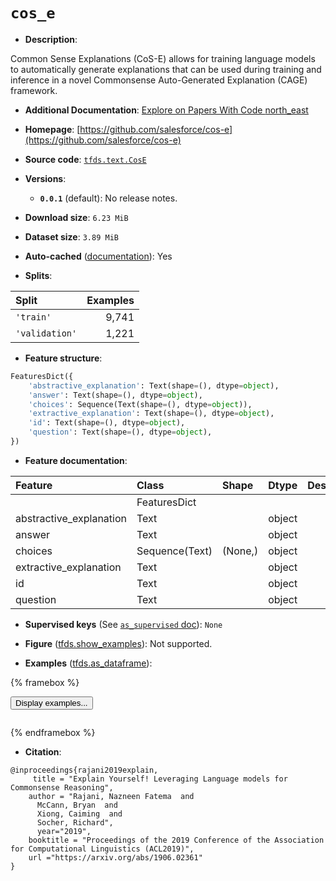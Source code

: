 <div itemscope itemtype="http://schema.org/Dataset">
  <div itemscope itemprop="includedInDataCatalog" itemtype="http://schema.org/DataCatalog">
    <meta itemprop="name" content="TensorFlow Datasets" />
  </div>
  <meta itemprop="name" content="cos_e" />
  <meta itemprop="description" content="Common Sense Explanations (CoS-E) allows for training language models to&#10;automatically generate explanations that can be used during training and&#10;inference in a novel Commonsense Auto-Generated Explanation (CAGE) framework.&#10;&#10;To use this dataset:&#10;&#10;```python&#10;import tensorflow_datasets as tfds&#10;&#10;ds = tfds.load(&#x27;cos_e&#x27;, split=&#x27;train&#x27;)&#10;for ex in ds.take(4):&#10;  print(ex)&#10;```&#10;&#10;See [the guide](https://www.tensorflow.org/datasets/overview) for more&#10;informations on [tensorflow_datasets](https://www.tensorflow.org/datasets).&#10;&#10;" />
  <meta itemprop="url" content="https://www.tensorflow.org/datasets/catalog/cos_e" />
  <meta itemprop="sameAs" content="https://github.com/salesforce/cos-e" />
  <meta itemprop="citation" content="@inproceedings{rajani2019explain,&#10;     title = &quot;Explain Yourself! Leveraging Language models for Commonsense Reasoning&quot;,&#10;    author = &quot;Rajani, Nazneen Fatema  and&#10;      McCann, Bryan  and&#10;      Xiong, Caiming  and&#10;      Socher, Richard&quot;,&#10;      year=&quot;2019&quot;,&#10;    booktitle = &quot;Proceedings of the 2019 Conference of the Association for Computational Linguistics (ACL2019)&quot;,&#10;    url =&quot;https://arxiv.org/abs/1906.02361&quot;&#10;}" />
</div>

# `cos_e`


*   **Description**:

Common Sense Explanations (CoS-E) allows for training language models to
automatically generate explanations that can be used during training and
inference in a novel Commonsense Auto-Generated Explanation (CAGE) framework.

*   **Additional Documentation**:
    <a class="button button-with-icon" href="https://paperswithcode.com/dataset/cos-e">
    Explore on Papers With Code
    <span class="material-icons icon-after" aria-hidden="true"> north_east
    </span> </a>

*   **Homepage**:
    [https://github.com/salesforce/cos-e](https://github.com/salesforce/cos-e)

*   **Source code**:
    [`tfds.text.CosE`](https://github.com/tensorflow/datasets/tree/master/tensorflow_datasets/text/cos_e.py)

*   **Versions**:

    *   **`0.0.1`** (default): No release notes.

*   **Download size**: `6.23 MiB`

*   **Dataset size**: `3.89 MiB`

*   **Auto-cached**
    ([documentation](https://www.tensorflow.org/datasets/performances#auto-caching)):
    Yes

*   **Splits**:

Split          | Examples
:------------- | -------:
`'train'`      | 9,741
`'validation'` | 1,221

*   **Feature structure**:

```python
FeaturesDict({
    'abstractive_explanation': Text(shape=(), dtype=object),
    'answer': Text(shape=(), dtype=object),
    'choices': Sequence(Text(shape=(), dtype=object)),
    'extractive_explanation': Text(shape=(), dtype=object),
    'id': Text(shape=(), dtype=object),
    'question': Text(shape=(), dtype=object),
})
```

*   **Feature documentation**:

Feature                 | Class          | Shape   | Dtype  | Description
:---------------------- | :------------- | :------ | :----- | :----------
                        | FeaturesDict   |         |        |
abstractive_explanation | Text           |         | object |
answer                  | Text           |         | object |
choices                 | Sequence(Text) | (None,) | object |
extractive_explanation  | Text           |         | object |
id                      | Text           |         | object |
question                | Text           |         | object |

*   **Supervised keys** (See
    [`as_supervised` doc](https://www.tensorflow.org/datasets/api_docs/python/tfds/load#args)):
    `None`

*   **Figure**
    ([tfds.show_examples](https://www.tensorflow.org/datasets/api_docs/python/tfds/visualization/show_examples)):
    Not supported.

*   **Examples**
    ([tfds.as_dataframe](https://www.tensorflow.org/datasets/api_docs/python/tfds/as_dataframe)):

<!-- mdformat off(HTML should not be auto-formatted) -->

{% framebox %}

<button id="displaydataframe">Display examples...</button>
<div id="dataframecontent" style="overflow-x:auto"></div>
<script>
const url = "https://storage.googleapis.com/tfds-data/visualization/dataframe/cos_e-0.0.1.html";
const dataButton = document.getElementById('displaydataframe');
dataButton.addEventListener('click', async () => {
  // Disable the button after clicking (dataframe loaded only once).
  dataButton.disabled = true;

  const contentPane = document.getElementById('dataframecontent');
  try {
    const response = await fetch(url);
    // Error response codes don't throw an error, so force an error to show
    // the error message.
    if (!response.ok) throw Error(response.statusText);

    const data = await response.text();
    contentPane.innerHTML = data;
  } catch (e) {
    contentPane.innerHTML =
        'Error loading examples. If the error persist, please open '
        + 'a new issue.';
  }
});
</script>

{% endframebox %}

<!-- mdformat on -->

*   **Citation**:

```
@inproceedings{rajani2019explain,
     title = "Explain Yourself! Leveraging Language models for Commonsense Reasoning",
    author = "Rajani, Nazneen Fatema  and
      McCann, Bryan  and
      Xiong, Caiming  and
      Socher, Richard",
      year="2019",
    booktitle = "Proceedings of the 2019 Conference of the Association for Computational Linguistics (ACL2019)",
    url ="https://arxiv.org/abs/1906.02361"
}
```

